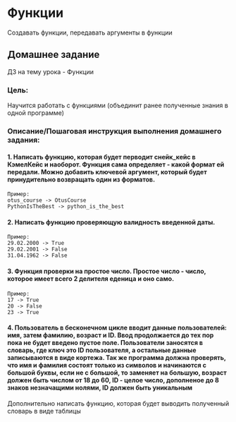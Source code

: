# Функции
Cоздавать функции, передавать аргументы в функции

## Домашнее задание
ДЗ на тему урока - Функции

### Цель:
Научится работать с функциями (объединит ранее полученные знания в одной программе)

### Описание/Пошаговая инструкция выполнения домашнего задания:
#### 1. Написать функцию, которая будет перводит снейк_кейс в КэмелКейс и наоборот. Функция сама определяет - какой формат ей передали. Можно добавить ключевой аргумент, который будет принудительно возвращать один из форматов.
```
Пример:
otus_course -> OtusCourse
PythonIsTheBest -> python_is_the_best
```
#### 2. Написать функцию проверяющую валидность введенной даты.
```
Пример:
29.02.2000 -> True
29.02.2001 -> False
31.04.1962 -> False
```
#### 3. Функция проверки на простое число. Простое число - число, которое имеет всего 2 делителя еденица и оно само.
```
Пример:
17 -> True
20 -> False
23 -> True
```
#### 4. Пользователь в бесконечном цикле вводит данные пользователей: имя, затем фамилию, возраст и ID. Ввод продолжается до тех пор пока не будет введено пустое поле. Пользователи заносятся в словарь, где ключ это ID пользователя, а остальные данные записываются в виде кортежа. Так же программа должна проверять, что имя и фамилия состоят только из символов и начинаются с большой буквы, если не с большой, то заменяет на большую, возраст должен быть числом от 18 до 60, ID - целое число, дополненое до 8 знаков незначащими нолями, ID должен быть уникальным
Дополнительно написать функцию, которая будет выводить полученный словарь в виде таблицы